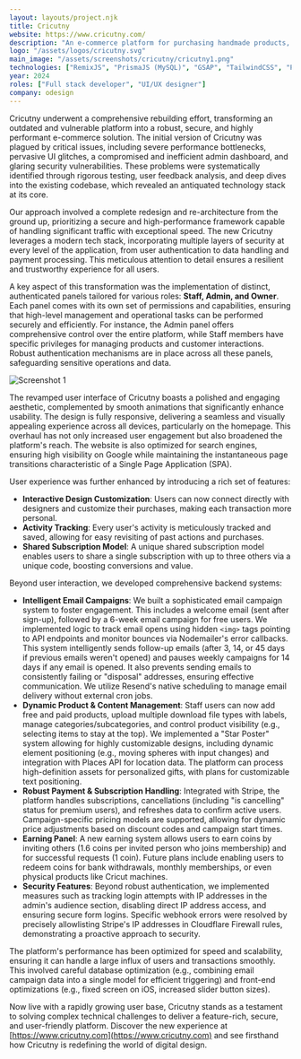 ```yaml
---
layout: layouts/project.njk
title: Cricutny
website: https://www.cricutny.com/
description: "An e-commerce platform for purchasing handmade products, featuring an admin and staff dashboard for seamless management."
logo: "/assets/logos/cricutny.svg"
main_image: "/assets/screenshots/cricutny/cricutny1.png"
technologies: ["RemixJS", "PrismaJS (MySQL)", "GSAP", "TailwindCSS", "Playwright", "KonvaJS", "QuillJS", "Stripe", "Lottie", "SharpJS", "SwiperJS", "SWR", "Redis"]
year: 2024
roles: ["Full stack developer", "UI/UX designer"]
company: odesign
---
```

Cricutny underwent a comprehensive rebuilding effort, transforming an outdated and vulnerable platform into a robust, secure, and highly performant e-commerce solution. The initial version of Cricutny was plagued by critical issues, including severe performance bottlenecks, pervasive UI glitches, a compromised and inefficient admin dashboard, and glaring security vulnerabilities. These problems were systematically identified through rigorous testing, user feedback analysis, and deep dives into the existing codebase, which revealed an antiquated technology stack at its core.

Our approach involved a complete redesign and re-architecture from the ground up, prioritizing a secure and high-performance framework capable of handling significant traffic with exceptional speed. The new Cricutny leverages a modern tech stack, incorporating multiple layers of security at every level of the application, from user authentication to data handling and payment processing. This meticulous attention to detail ensures a resilient and trustworthy experience for all users.

A key aspect of this transformation was the implementation of distinct, authenticated panels tailored for various roles: **Staff, Admin, and Owner**. Each panel comes with its own set of permissions and capabilities, ensuring that high-level management and operational tasks can be performed securely and efficiently. For instance, the Admin panel offers comprehensive control over the entire platform, while Staff members have specific privileges for managing products and customer interactions. Robust authentication mechanisms are in place across all these panels, safeguarding sensitive operations and data.

![Screenshot 1](/assets/screenshots/cricutny/cricutny1.png)

The revamped user interface of Cricutny boasts a polished and engaging aesthetic, complemented by smooth animations that significantly enhance usability. The design is fully responsive, delivering a seamless and visually appealing experience across all devices, particularly on the homepage. This overhaul has not only increased user engagement but also broadened the platform's reach. The website is also optimized for search engines, ensuring high visibility on Google while maintaining the instantaneous page transitions characteristic of a Single Page Application (SPA).

User experience was further enhanced by introducing a rich set of features:
*   **Interactive Design Customization**: Users can now connect directly with designers and customize their purchases, making each transaction more personal.
*   **Activity Tracking**: Every user's activity is meticulously tracked and saved, allowing for easy revisiting of past actions and purchases.
*   **Shared Subscription Model**: A unique shared subscription model enables users to share a single subscription with up to three others via a unique code, boosting conversions and value.

Beyond user interaction, we developed comprehensive backend systems:
*   **Intelligent Email Campaigns**: We built a sophisticated email campaign system to foster engagement. This includes a welcome email (sent after sign-up), followed by a 6-week email campaign for free users. We implemented logic to track email opens using hidden `<img>` tags pointing to API endpoints and monitor bounces via Nodemailer's error callbacks. This system intelligently sends follow-up emails (after 3, 14, or 45 days if previous emails weren't opened) and pauses weekly campaigns for 14 days if any email is opened. It also prevents sending emails to consistently failing or "disposal" addresses, ensuring effective communication. We utilize Resend's native scheduling to manage email delivery without external cron jobs.
*   **Dynamic Product & Content Management**: Staff users can now add free and paid products, upload multiple download file types with labels, manage categories/subcategories, and control product visibility (e.g., selecting items to stay at the top). We implemented a "Star Poster" system allowing for highly customizable designs, including dynamic element positioning (e.g., moving spheres with input changes) and integration with Places API for location data. The platform can process high-definition assets for personalized gifts, with plans for customizable text positioning.
*   **Robust Payment & Subscription Handling**: Integrated with Stripe, the platform handles subscriptions, cancellations (including "is cancelling" status for premium users), and refreshes data to confirm active users. Campaign-specific pricing models are supported, allowing for dynamic price adjustments based on discount codes and campaign start times.
*   **Earning Panel**: A new earning system allows users to earn coins by inviting others (1.6 coins per invited person who joins membership) and for successful requests (1 coin). Future plans include enabling users to redeem coins for bank withdrawals, monthly memberships, or even physical products like Cricut machines.
*   **Security Features**: Beyond robust authentication, we implemented measures such as tracking login attempts with IP addresses in the admin's audience section, disabling direct IP address access, and ensuring secure form logins. Specific webhook errors were resolved by precisely allowlisting Stripe's IP addresses in Cloudflare Firewall rules, demonstrating a proactive approach to security.

The platform's performance has been optimized for speed and scalability, ensuring it can handle a large influx of users and transactions smoothly. This involved careful database optimization (e.g., combining email campaign data into a single model for efficient triggering) and front-end optimizations (e.g., fixed screen on iOS, increased slider button sizes).

Now live with a rapidly growing user base, Cricutny stands as a testament to solving complex technical challenges to deliver a feature-rich, secure, and user-friendly platform. Discover the new experience at [https://www.cricutny.com](https://www.cricutny.com) and see firsthand how Cricutny is redefining the world of digital design.
